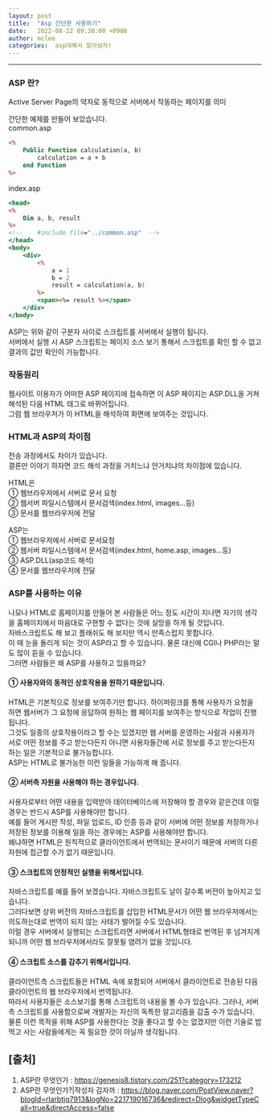 ```yaml
---
layout: post
title:  "Asp 간단한 사용하기"
date:   2022-08-22 09:30:00 +0900
author: mclee
categories:  asp대해서 알아보자!
---
```

<hr/>

### ASP 란?
Active Server Page의 약자로 동적으로 서버에서 작동하는 페이지를 의미

간단한 예제를 만들어 보았습니다.  
common.asp
```asp
<%
    Public Function calculation(a, b)
        calculation = a + b
    end Function
%>
```
index.asp
```asp
<head>
<%
    Dim a, b, result
%>
<!--	#include file="../common.asp"  -->
</head>
<body>
    <div>
        <%
            a = 1
            b = 2
            result = calculation(a, b)
        %>
        <span><%= result %></span>
    </div>
</body>
```

ASP는 위와 같이 구분자 사이로 스크립트를 서버에서 실행이 됩니다.   
서버에서 실행 시 ASP 스크립트는 페이지 소스 보기 통해서 스크립트를 확인 할 수 없고 결과의 값만 확인이 가능합니다.


### 작동원리
웹사이트 이용자가 어떠한 ASP 페이지에 접속하면 이 ASP 페이지는 ASP.DLL을 거쳐 해석된 다음 HTML 태그로 바뀌어집니다.  
그럼 웹 브라우저가 이 HTML을 해석하여 화면에 보여주는 것입니다.

### HTML과 ASP의 차이점

전송 과정에서도 차이가 있습니다.  
결론만 이야기 하자면 코드 해석 과정을 거치느냐 안거치냐의 차이점에 있습니다.

HTML은  
① 웹브라우저에서 서버로 문서 요청  
② 웹서버 파일시스템에서 문서검색(index.html, images...등)  
③ 문서를 웹브라우저에 전달

ASP는  
① 웹브라우저에서 서버로 문서요청  
② 웹서버 파일시스템에서 문서검색(index.html, home.asp, images...등)  
③ ASP.DLL(asp코드 해석)  
④ 문서를 웹브라우저에 전달

### ASP를 사용하는 이유  
나모나 HTML로 홈페이지를 만들어 본 사람들은 어느 정도 시간이 지나면 자기의 생각을 홈페이지에서 마음대로 구현할 수 없다는 것에 실망을 하게 될 것입니다.  
자바스크립트도 해 보고 플래쉬도 해 보지만 역시 만족스럽지 못합니다.  
이 때 눈을 돌리게 되는 것이 ASP라고 할 수 있습니다. 물론 대신에 CGI나 PHP라는 말도 많이 듣을 수 있습니다.  
그러면 사람들은 왜 ASP를 사용하고 있을까요?


#### ① 사용자와의 동적인 상호작용을 원하기 때문입니다.  
HTML은 기본적으로 정보를 보여주기만 합니다. 하이퍼링크를 통해 사용자가 요청을 하면 웹서버가 그 요청에 응답하여 원하는 웹 페이지를 보여주는 방식으로 작업이 진행됩니다.  
그것도 일종의 상호작용이라고 할 수는 있겠지만 웹 서버를 운영하는 사람과 사용자가 서로 어떤 정보를 주고 받는다든지 아니면 사용자들간에 서로 정보를 주고 받는다든지 하는 일은 기본적으로 불가능합니다.  
ASP는 HTML로 불가능한 이런 일들을 가능하게 해 줍니다.

#### ② 서버측 자원을 사용해야 하는 경우입니다.  
사용자로부터 어떤 내용을 입력받아 데이터베이스에 저장해야 할 경우와 같은건데 이럴 경우는 반드시 ASP를 사용해야만 합니다.  
예를 들어 게시판 작성, 파일 업로드, ID 인증 등과 같이 서버에 어떤 정보를 저장하거나 저장된 정보를 이용해 일을 하는 경우에는 ASP를 사용해야만 합니다.  
왜냐하면 HTML은 원칙적으로 클라이언트에서 번역되는 문서이기 때문에 서버의 다른 자원에 접근할 수가 없기 때문입니다.

#### ③ 스크립트의 안정적인 실행을 위해서입니다.  
자바스크립트를 예를 들어 보겠습니다. 자바스크립트도 날이 갈수록 버전이 높아지고 있습니다.  
그러다보면 상위 버전의 자바스크립트를 삽입한 HTML문서가 어떤 웹 브라우저에서는 의도하는대로 번역이 되지 않는 사태가 벌어질 수도 있습니다.  
이럴 경우 서버에서 실행되는 스크립트라면 서버에서 HTML형태로 번역된 후 넘겨지게 되니까 어떤 웹 브라우저에서라도 잘못될 염려가 없을 것입니다.

#### ④ 스크립트 소스를 감추기 위해서입니다.  
클라이언트측 스크립트들은 HTML 속에 포함되어 서버에서 클라이언트로 전송된 다음 클라이언트의 웹 브라우저에서 번역됩니다.  
따라서 사용자들은 소스보기를 통해 스크립트의 내용을 볼 수가 있습니다. 그러나, 서버측 스크립트를 사용함으로써 개발자는 자신의 독특한 알고리즘을 감출 수가 있습니다.  
물론 이런 목적을 위해 ASP를 사용한다는 것을 좋다고 할 수는 없겠지만 이런 기술로 밥먹고 사는 사람들에게는 꼭 필요한 것이 아닐까 생각됩니다.



## [출처]
1. ASP란 무엇인가 : https://genesis8.tistory.com/251?category=173212
2. ASP란 무엇인가?|작성자 김자까 : https://blog.naver.com/PostView.naver?blogId=rlarbtjq7913&logNo=221719016736&redirect=Dlog&widgetTypeCall=true&directAccess=false